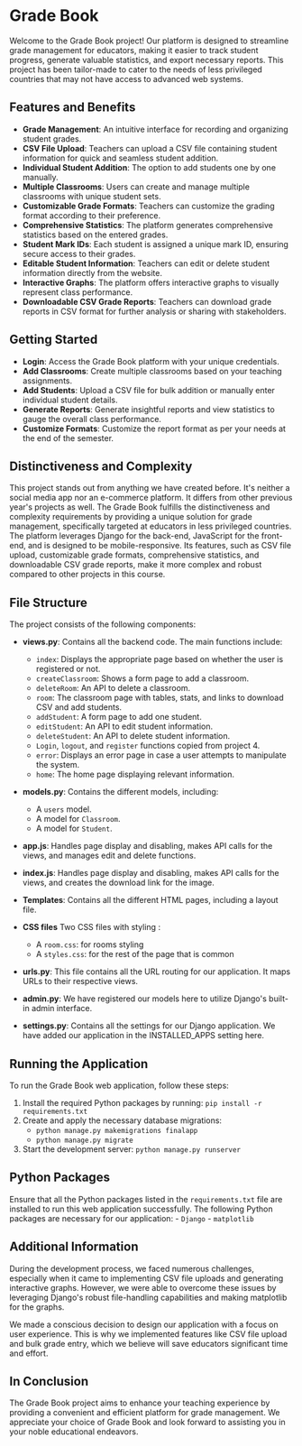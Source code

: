 # Grade Book

Welcome to the Grade Book project! Our platform is designed to streamline grade management for educators, making it easier to track student progress, generate valuable statistics, and export necessary reports. This project has been tailor-made to cater to the needs of less privileged countries that may not have access to advanced web systems.

## Features and Benefits

- **Grade Management**: An intuitive interface for recording and organizing student grades.
- **CSV File Upload**: Teachers can upload a CSV file containing student information for quick and seamless student addition.
- **Individual Student Addition**: The option to add students one by one manually.
- **Multiple Classrooms**: Users can create and manage multiple classrooms with unique student sets.
- **Customizable Grade Formats**: Teachers can customize the grading format according to their preference.
- **Comprehensive Statistics**: The platform generates comprehensive statistics based on the entered grades.
- **Student Mark IDs**: Each student is assigned a unique mark ID, ensuring secure access to their grades.
- **Editable Student Information**: Teachers can edit or delete student information directly from the website.
- **Interactive Graphs**: The platform offers interactive graphs to visually represent class performance.
- **Downloadable CSV Grade Reports**: Teachers can download grade reports in CSV format for further analysis or sharing with stakeholders.

## Getting Started

- **Login**: Access the Grade Book platform with your unique credentials.
- **Add Classrooms**: Create multiple classrooms based on your teaching assignments.
- **Add Students**: Upload a CSV file for bulk addition or manually enter individual student details.
- **Generate Reports**: Generate insightful reports and view statistics to gauge the overall class performance.
- **Customize Formats**: Customize the report format as per your needs at the end of the semester.

## Distinctiveness and Complexity

This project stands out from anything we have created before. It's neither a social media app nor an e-commerce platform. It differs from other previous year's projects as well. The Grade Book fulfills the distinctiveness and complexity requirements by providing a unique solution for grade management, specifically targeted at educators in less privileged countries. The platform leverages Django for the back-end, JavaScript for the front-end, and is designed to be mobile-responsive. Its features, such as CSV file upload, customizable grade formats, comprehensive statistics, and downloadable CSV grade reports, make it more complex and robust compared to other projects in this course.

## File Structure

The project consists of the following components:

- **views.py**: Contains all the backend code. The main functions include:
    - `index`: Displays the appropriate page based on whether the user is registered or not.
    - `createClassroom`: Shows a form page to add a classroom.
    - `deleteRoom`: An API to delete a classroom.
    - `room`: The classroom page with tables, stats, and links to download CSV and add students.
    - `addStudent`: A form page to add one student.
    - `editStudent`: An API to edit student information.
    - `deleteStudent`: An API to delete student information.
    - `Login`, `logout`, and `register` functions copied from project 4.
    - `error`: Displays an error page in case a user attempts to manipulate the system.
    - `home`: The home page displaying relevant information.

- **models.py**: Contains the different models, including:
    - A `users` model.
    - A model for `Classroom`.
    - A model for `Student`.

- **app.js**: Handles page display and disabling, makes API calls for the views, and manages edit and delete functions.

- **index.js**: Handles page display and disabling, makes API calls for the views, and creates the download link for the image.

- **Templates**: Contains all the different HTML pages, including a layout file.

- **CSS files** Two CSS files with styling : 
    - A `room.css`:  for rooms styling  
    - A `styles.css`: for the rest of the page that is common
      
- **urls.py**: This file contains all the URL routing for our application. It maps URLs to their respective views.

- **admin.py**: We have registered our models here to utilize Django's built-in admin interface.

- **settings.py**: Contains all the settings for our Django application. We have added our application in the INSTALLED_APPS setting here.

## Running the Application

To run the Grade Book web application, follow these steps:

1. Install the required Python packages by running: `pip install -r requirements.txt`
2. Create and apply the necessary database migrations: 
    - `python manage.py makemigrations finalapp`
    - `python manage.py migrate`
3. Start the development server: `python manage.py runserver`

## Python Packages

Ensure that all the Python packages listed in the `requirements.txt` file are installed to run this web application successfully.
The following Python packages are necessary for our application:
    - `Django`
    - `matplotlib`
    
## Additional Information

During the development process, we faced numerous challenges, especially when it came to implementing CSV file uploads and generating interactive graphs. However, we were able to overcome these issues by leveraging Django's robust file-handling capabilities and making matplotlib for the graphs.

We made a conscious decision to design our application with a focus on user experience. This is why we implemented features like CSV file upload and bulk grade entry, which we believe will save educators significant time and effort.

## In Conclusion

The Grade Book project aims to enhance your teaching experience by providing a convenient and efficient platform for grade management. We appreciate your choice of Grade Book and look forward to assisting you in your noble educational endeavors.
